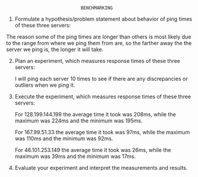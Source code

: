 								BENCHMARKING

1. Formulate a hypothesis/problem statement about behavior of ping times of these three servers:

  The reason some of the ping times are longer than others is most likely due to the range from where we ping them from are, so the farther
	away the the server we ping is, the longer it will take.

2. Plan an experiment, which measures response times of these three servers:

	I will ping each server 10 times to see if there are any discrepancies or outliers when we ping it.

3. Execute the experiment, which measures response times of these three servers:

	For 128.199.144.199 the average time it took was 208ms, while the maximum was 224ms and the minimum was 195ms.
	
	For 167.99.51.33 the average time it took was 97ms, while the maximum was 110ms and the minimum was 92ms.
	
	For 46.101.253.149 the average time it took was 26ms, while the maximum was 39ms and the minimum was 17ms.

4. Evaluate your experiment and interpret the measurements and results.

